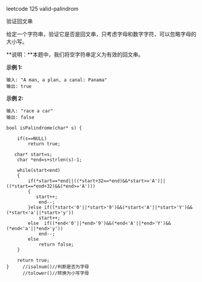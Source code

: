 leetcode 125 valid-palindrom

验证回文串

给定一个字符串，验证它是否是回文串，只考虑字母和数字字符，可以忽略字母的大小写。

**说明：**本题中，我们将空字符串定义为有效的回文串。

**示例 1:**

```
输入: "A man, a plan, a canal: Panama"
输出: true

```

**示例 2:**

```
输入: "race a car"
输出: false
```

```
bool isPalindrome(char* s) {
    
    if(s==NULL)
        return true;
    
   char* start=s;
    char *end=s+strlen(s)-1;
    
    while(start<end)
    {
        if(*start==*end||((*start+32==*end)&&*start>='A')||((*start==*end+32)&&(*end>='A')))
        {
           start++;
            end--;
        }else if((*start<'0'||*start>'9')&&(*start<'A'||*start>'Y')&&(*start<'a'||*start>'y'))
            start++;
        else  if((*end<'0'||*end>'9')&&(*end<'A'||*end>'Y')&&(*end<'a'||*end>'y'))
            end--;
        else 
            return false;
    }
    
    return true;
}     //isalnum()//判断是否为字母
      //tolower()//转换为小写字母
```

